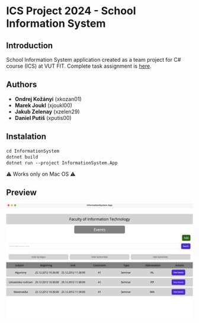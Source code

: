 # ICS Project 2024 - School Information System
## Introduction
School Information System application created as a team project for C# course (ICS)  at VUT FIT. Complete task assignment is [here](https://github.com/nesfit/ICS/blob/f85ad106ab52b825aae60861d257fcfef0026b72/Project/README.md).

## Authors
- **Ondrej Kožányi** (xkozan01)
- **Marek Joukl** (xjoukl00)
- **Jakub Zelenay** (xzelen29)
- **Daniel Putiš** (xputis00)

## Instalation

```
cd InformationSystem
dotnet build
dotnet run --project InformationSystem.App
```

 ⚠️ Works only on Mac OS ⚠️

 ## Preview
![app_photo](./app_preview.png)

